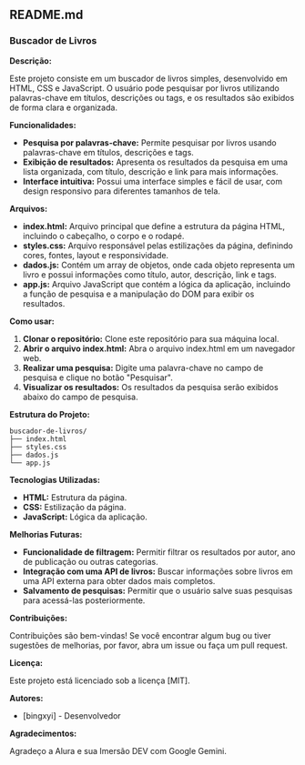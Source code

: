 ## **README.md**

### **Buscador de Livros**

**Descrição:**

Este projeto consiste em um buscador de livros simples, desenvolvido em HTML, CSS e JavaScript. O usuário pode pesquisar por livros utilizando palavras-chave em títulos, descrições ou tags, e os resultados são exibidos de forma clara e organizada.

**Funcionalidades:**

* **Pesquisa por palavras-chave:** Permite pesquisar por livros usando palavras-chave em títulos, descrições e tags.
* **Exibição de resultados:** Apresenta os resultados da pesquisa em uma lista organizada, com título, descrição e link para mais informações.
* **Interface intuitiva:** Possui uma interface simples e fácil de usar, com design responsivo para diferentes tamanhos de tela.

**Arquivos:**

* **index.html:** Arquivo principal que define a estrutura da página HTML, incluindo o cabeçalho, o corpo e o rodapé.
* **styles.css:** Arquivo responsável pelas estilizações da página, definindo cores, fontes, layout e responsividade.
* **dados.js:** Contém um array de objetos, onde cada objeto representa um livro e possui informações como título, autor, descrição, link e tags.
* **app.js:** Arquivo JavaScript que contém a lógica da aplicação, incluindo a função de pesquisa e a manipulação do DOM para exibir os resultados.

**Como usar:**

1. **Clonar o repositório:** Clone este repositório para sua máquina local.
2. **Abrir o arquivo index.html:** Abra o arquivo index.html em um navegador web.
3. **Realizar uma pesquisa:** Digite uma palavra-chave no campo de pesquisa e clique no botão "Pesquisar".
4. **Visualizar os resultados:** Os resultados da pesquisa serão exibidos abaixo do campo de pesquisa.

**Estrutura do Projeto:**

```
buscador-de-livros/
├── index.html
├── styles.css
├── dados.js
└── app.js
```

**Tecnologias Utilizadas:**

* **HTML:** Estrutura da página.
* **CSS:** Estilização da página.
* **JavaScript:** Lógica da aplicação.

**Melhorias Futuras:**

* **Funcionalidade de filtragem:** Permitir filtrar os resultados por autor, ano de publicação ou outras categorias.
* **Integração com uma API de livros:** Buscar informações sobre livros em uma API externa para obter dados mais completos.
* **Salvamento de pesquisas:** Permitir que o usuário salve suas pesquisas para acessá-las posteriormente.

**Contribuições:**

Contribuições são bem-vindas! Se você encontrar algum bug ou tiver sugestões de melhorias, por favor, abra um issue ou faça um pull request.

**Licença:**

Este projeto está licenciado sob a licença [MIT].

**Autores:**

* [bingxyi] - Desenvolvedor

**Agradecimentos:**

Agradeço a Alura e sua Imersão DEV com Google Gemini.


